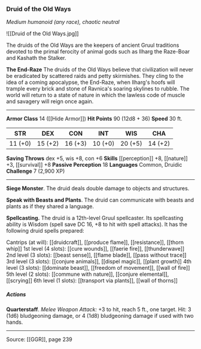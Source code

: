 ### Druid of the Old Ways
_Medium humanoid (any race), chaotic neutral_

![[Druid of the Old Ways.jpg]]

The druids of the Old Ways are the keepers of ancient Gruul traditions devoted to the primal ferocity of animal gods such as Ilharg the Raze-Boar and Kashath the Stalker.

**The End-Raze** The druids of the Old Ways believe that civilization will never be eradicated by scattered raids and petty skirmishes. They cling to the idea of a coming apocalypse, the End-Raze, when Ilharg's hoofs will trample every brick and stone of Ravnica's soaring skylines to rubble. The world will return to a state of nature in which the lawless code of muscle and savagery will reign once again.







---

**Armor Class** 14 ([[Hide Armor]])
**Hit Points** 90 (12d8 + 36)
**Speed** 30 ft.

| STR     | DEX     | CON     | INT     | WIS     | CHA     |
|---------|---------|---------|---------|---------|---------|
| 11 (+0) | 15 (+2) | 16 (+3) | 10 (+0) | 20 (+5) | 14 (+2) |

**Saving Throws** dex +5, wis +8, con +6
**Skills** [[perception]] +8, [[nature]] +3, [[survival]] +8
**Passive Perception** 18
**Languages** Common, Druidic
**Challenge** 7 (2,900 XP)

---

**Siege Monster**. The druid deals double damage to objects and structures.

**Speak with Beasts and Plants**. The druid can communicate with beasts and plants as if they shared a language.

**Spellcasting.** The druid is a 12th-level Gruul spellcaster. Its spellcasting ability is Wisdom (spell save DC 16, +8 to hit with spell attacks). It has the following druid spells prepared:

Cantrips (at will): [[druidcraft]], [[produce flame]], [[resistance]], [[thorn whip]]
1st level (4 slots): [[cure wounds]], [[faerie fire]], [[thunderwave]]
2nd level (3 slots): [[beast sense]], [[flame blade]], [[pass without trace]]
3rd level (3 slots): [[conjure animals]], [[dispel magic]], [[plant growth]]
4th level (3 slots): [[dominate beast]], [[freedom of movement]], [[wall of fire]]
5th level (2 slots): [[commune with nature]], [[conjure elemental]], [[scrying]]
6th level (1 slots): [[transport via plants]], [[wall of thorns]]

##### Actions
**Quarterstaff**. _Melee Weapon Attack:_ +3 to hit, reach 5 ft., one target. Hit: 3 (1d6) bludgeoning damage, or 4 (1d8) bludgeoning damage if used with two hands.


---

Source: [[GGR]], page 239